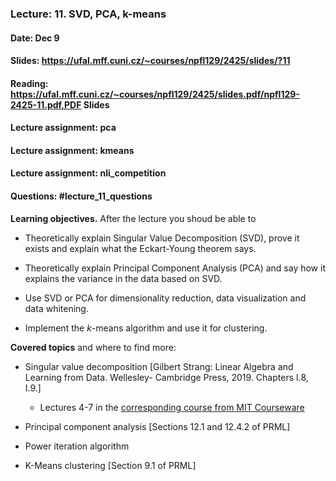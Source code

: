 ### Lecture: 11. SVD, PCA, k-means
#### Date: Dec 9
#### Slides: https://ufal.mff.cuni.cz/~courses/npfl129/2425/slides/?11
#### Reading: https://ufal.mff.cuni.cz/~courses/npfl129/2425/slides.pdf/npfl129-2425-11.pdf,PDF Slides
#### Lecture assignment: pca
#### Lecture assignment: kmeans
#### Lecture assignment: nli_competition
#### Questions: #lecture_11_questions

**Learning objectives.** After the lecture you shoud be able to

- Theoretically explain Singular Value Decomposition (SVD), prove it exists and explain what the Eckart-Young theorem says.

- Theoretically explain Principal Component Analysis (PCA) and say how it explains the variance in the data based on SVD.

- Use SVD or PCA for dimensionality reduction, data visualization and data whitening.

- Implement the $k$-means algorithm and use it for clustering.

**Covered topics** and where to find more:

- Singular value decomposition [Gilbert Strang: Linear Algebra and Learning from Data. Wellesley- Cambridge Press, 2019. Chapters I.8, I.9.]

   - Lectures 4-7 in the [corresponding course from MIT Courseware](https://www.youtube.com/playlist?list=PLUl4u3cNGP63oMNUHXqIUcrkS2PivhN3k)

- Principal component analysis [Sections 12.1 and 12.4.2 of PRML]

- Power iteration algorithm

- K-Means clustering [Section 9.1 of PRML]
